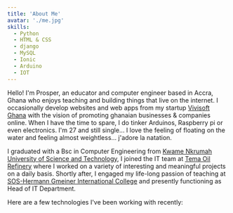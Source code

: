 ```yaml
---
title: 'About Me'
avatar: './me.jpg'
skills:
  - Python
  - HTML & CSS
  - django
  - MySQL
  - Ionic
  - Arduino
  - IOT
---
```


Hello! I'm Prosper, an educator and computer engineer based in Accra, Ghana who enjoys teaching and building things that live on the internet. I occasionally develop websites and web apps from my startup [Vivisoft Ghana](https://www.vivisoftghana.com/) with the vision of promoting ghanaian businesses & companies online. When I have the time to spare, I do tinker Arduinos, Raspberry pi or even electronics. I'm 27 and still single... I love the feeling of floating on the water and feeling almost weightless... j'adore la natation.

I graduated with a Bsc in Computer Engineering from [Kwame Nkrumah University of Science and Technology](https://www.knust.edu.gh/), I joined the IT team at [Tema Oil Refinery](https://www.tor.com.gh/) where I worked on a variety of interesting and meaningful projects on a daily basis. Shortly after, I engaged my life-long passion of teaching at [SOS-Hermann Gmeiner International College](https://www.soshgic.edu.gh/) and presently functioning as Head of IT Department.

Here are a few technologies I've been working with recently:
